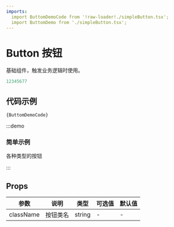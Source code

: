 ```yaml
---
imports:
  import ButtomDemoCode from '!raw-loader!./simpleButton.tsx';
  import ButtomDemo from './simpleButton.tsx';
---
```


# Button 按钮

基础组件，触发业务逻辑时使用。

```js
12345677
```

## 代码示例

<div><code>{ButtomDemoCode}</code></div>

:::demo
### 简单示例
各种类型的按钮

<ButtomDemo />
:::

## Props
| 参数     | 说明              | 类型   | 可选值 | 默认值 |
| -------- | ----------------- | ------ | ------ | ------ |
| className | 按钮类名 | string | - | - |

